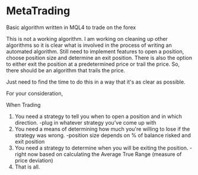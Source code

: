 # MetaTrading
Basic algorithm written in MQL4 to trade on the forex

This is not a working algorithm. I am working on cleaning up other algorithms so it is
clear what is involved in the process of writing an automated algorithm. Still need to 
implement features to open a position, choose position size and determine an exit 
position. There is also the option to either exit the position at a predetermined price
or trail the price. So, there should be an algorithm that trails the price.

Just need to find the time to do this in a way that it's as clear as possible.


For your consideration, 

When Trading
1. You need a strategy to tell you when to open a position and in which direction.
	-plug in whatever strategy you've come up with
2. You need a means of determining how much you're willing to lose if the strategy was wrong.
	-position size depends on % of balance risked and exit position
3. You need a strategy to determine when you will be exiting the position.
	-right now based on calculating the Average True Range (measure of price deviation)
4. That is all.
